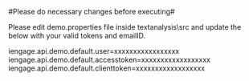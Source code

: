 #Please do necessary changes before executing#

Please edit demo.properties file inside textanalysis\src and update the below with your valid tokens and emailID.

iengage.api.demo.default.user=xxxxxxxxxxxxxxxxx
iengage.api.demo.default.accesstoken=xxxxxxxxxxxxxxxxxx
iengage.api.demo.default.clienttoken=xxxxxxxxxxxxxxxxxx
